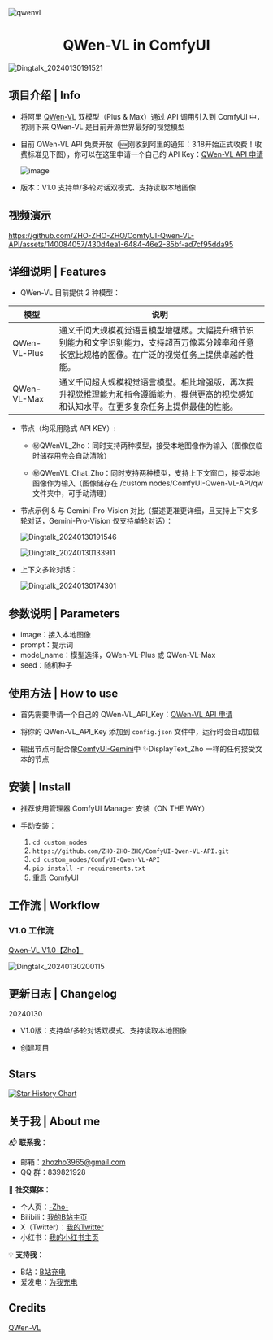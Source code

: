 
![qwenvl](https://github.com/ZHO-ZHO-ZHO/ComfyUI-Qwen-VL-API/assets/140084057/db84bdde-e2be-48fa-8ce5-cdd5ee2dd057)

<h1 align="center">QWen-VL in ComfyUI</h1>

![Dingtalk_20240130191521](https://github.com/ZHO-ZHO-ZHO/ComfyUI-Qwen-VL-API/assets/140084057/5d10adba-90a6-48e0-94de-33d10b5d32f9)


## 项目介绍 | Info

- 将阿里 [QWen-VL](https://github.com/QwenLM/Qwen-VL) 双模型（Plus & Max）通过 API 调用引入到 ComfyUI 中，初测下来 QWen-VL 是目前开源世界最好的视觉模型

- 目前 QWen-VL API 免费开放（🆕刚收到阿里的通知：3.18开始正式收费！收费标准见下图），你可以在这里申请一个自己的 API Key：[QWen-VL API 申请](https://help.aliyun.com/zh/dashscope/developer-reference/activate-dashscope-and-create-an-api-key)

  ![image](https://github.com/ZHO-ZHO-ZHO/ComfyUI-Qwen-VL-API/assets/140084057/8e28aa5a-637b-43b6-b43b-a98da7d01779)


- 版本：V1.0 支持单/多轮对话双模式、支持读取本地图像


## 视频演示



https://github.com/ZHO-ZHO-ZHO/ComfyUI-Qwen-VL-API/assets/140084057/430d4ea1-6484-46e2-85bf-ad7cf95dda95



## 详细说明 | Features

- QWen-VL 目前提供 2 种模型：

<!---
   - QWen-VL-Plus: 通义千问大规模视觉语言模型增强版。大幅提升细节识别能力和文字识别能力，支持超百万像素分辨率和任意长宽比规格的图像。在广泛的视觉任务上提供卓越的性能。

   - QWen-VL-Max: 通义千问超大规模视觉语言模型。相比增强版，再次提升视觉推理能力和指令遵循能力，提供更高的视觉感知和认知水平。在更多复杂任务上提供最佳的性能。
--->

   | 模型         | 说明                      |
   |--------------|---------------------------|
   | QWen-VL-Plus | 通义千问大规模视觉语言模型增强版。大幅提升细节识别能力和文字识别能力，支持超百万像素分辨率和任意长宽比规格的图像。在广泛的视觉任务上提供卓越的性能。|
   | QWen-VL-Max  | 通义千问超大规模视觉语言模型。相比增强版，再次提升视觉推理能力和指令遵循能力，提供更高的视觉感知和认知水平。在更多复杂任务上提供最佳的性能。        |


- 节点（均采用隐式 API KEY）:

   - ㊙️QWenVL_Zho：同时支持两种模型，接受本地图像作为输入（图像仅临时储存用完会自动清除）     

   - ㊙️QWenVL_Chat_Zho：同时支持两种模型，支持上下文窗口，接受本地图像作为输入（图像储存在 /custom nodes/ComfyUI-Qwen-VL-API/qw 文件夹中，可手动清理）
  

- 节点示例 & 与 Gemini-Pro-Vision 对比（描述更准更详细，且支持上下文多轮对话，Gemini-Pro-Vision 仅支持单轮对话）：


  ![Dingtalk_20240130191546](https://github.com/ZHO-ZHO-ZHO/ComfyUI-Qwen-VL-API/assets/140084057/0806782a-341b-4d53-b482-04f515db2bc3)


  ![Dingtalk_20240130133911](https://github.com/ZHO-ZHO-ZHO/ComfyUI-Qwen-VL-API/assets/140084057/1c62f1ae-2832-4b07-9f04-0b835f8c7a8f)


- 上下文多轮对话：

  ![Dingtalk_20240130174301](https://github.com/ZHO-ZHO-ZHO/ComfyUI-Qwen-VL-API/assets/140084057/e63c1ea1-c96a-4550-8c40-7af54a2f4262)


## 参数说明 | Parameters

- image：接入本地图像
- prompt：提示词
- model_name：模型选择，QWen-VL-Plus 或 QWen-VL-Max
- seed：随机种子


## 使用方法 | How to use

- 首先需要申请一个自己的 QWen-VL_API_Key：[QWen-VL API 申请](https://help.aliyun.com/zh/dashscope/developer-reference/activate-dashscope-and-create-an-api-key)

- 将你的 QWen-VL_API_Key 添加到 `config.json` 文件中，运行时会自动加载

- 输出节点可配合像[ComfyUI-Gemini](https://github.com/ZHO-ZHO-ZHO/ComfyUI-Gemini)中 ✨DisplayText_Zho 一样的任何接受文本的节点

## 安装 | Install

- 推荐使用管理器 ComfyUI Manager 安装（ON THE WAY）

- 手动安装：
    1. `cd custom_nodes`
    2. `https://github.com/ZHO-ZHO-ZHO/ComfyUI-Qwen-VL-API.git`
    3. `cd custom_nodes/ComfyUI-Qwen-VL-API`
    4. `pip install -r requirements.txt`
    5. 重启 ComfyUI


## 工作流 | Workflow

### V1.0 工作流

  [Qwen-VL V1.0【Zho】](https://github.com/ZHO-ZHO-ZHO/ComfyUI-Qwen-VL-API/blob/main/QWEN-VL%20WORKFLOWS/Qwen-VL%20V1.0%E3%80%90Zho%E3%80%91.json)

  ![Dingtalk_20240130200115](https://github.com/ZHO-ZHO-ZHO/ComfyUI-Qwen-VL-API/assets/140084057/bae0447b-a4bf-45a3-ad27-c496a02bd6d2)


## 更新日志 | Changelog

20240130

- V1.0版：支持单/多轮对话双模式、支持读取本地图像

- 创建项目


## Stars 

[![Star History Chart](https://api.star-history.com/svg?repos=ZHO-ZHO-ZHO/ComfyUI-Qwen-VL-API&type=Timeline)](https://star-history.com/#ZHO-ZHO-ZHO/ComfyUI-Qwen-VL-API&Timeline)


## 关于我 | About me

📬 **联系我**：
- 邮箱：zhozho3965@gmail.com
- QQ 群：839821928

🔗 **社交媒体**：
- 个人页：[-Zho-](https://jike.city/zho)
- Bilibili：[我的B站主页](https://space.bilibili.com/484366804)
- X（Twitter）：[我的Twitter](https://twitter.com/ZHOZHO672070)
- 小红书：[我的小红书主页](https://www.xiaohongshu.com/user/profile/63f11530000000001001e0c8?xhsshare=CopyLink&appuid=63f11530000000001001e0c8&apptime=1690528872)

💡 **支持我**：
- B站：[B站充电](https://space.bilibili.com/484366804)
- 爱发电：[为我充电](https://afdian.net/a/ZHOZHO)


## Credits

[QWen-VL](https://github.com/QwenLM/Qwen-VL)

